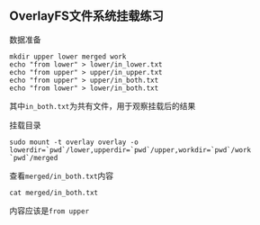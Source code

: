 ## OverlayFS文件系统挂载练习

数据准备

    mkdir upper lower merged work
    echo "from lower" > lower/in_lower.txt
    echo "from upper" > upper/in_upper.txt
    echo "from upper" > upper/in_both.txt
    echo "from lower" > lower/in_both.txt

其中`in_both.txt`为共有文件，用于观察挂载后的结果

挂载目录

    sudo mount -t overlay overlay -o lowerdir=`pwd`/lower,upperdir=`pwd`/upper,workdir=`pwd`/work `pwd`/merged

查看`merged/in_both.txt`内容

    cat merged/in_both.txt

内容应该是`from upper`